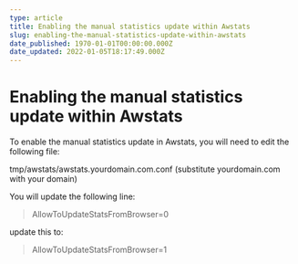 ```yaml
---
type: article
title: Enabling the manual statistics update within Awstats
slug: enabling-the-manual-statistics-update-within-awstats
date_published: 1970-01-01T00:00:00.000Z
date_updated: 2022-01-05T18:17:49.000Z
---
```


# Enabling the manual statistics update within Awstats

To enable the manual statistics update in Awstats, you will need to edit the following file:

tmp/awstats/awstats.yourdomain.com.conf (substitute yourdomain.com with your domain)

You will update the following line:

> AllowToUpdateStatsFromBrowser=0

update this to:

> AllowToUpdateStatsFromBrowser=1